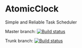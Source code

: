 # AtomicClock
Simple and Reliable Task Scheduler

Master branch: [![Build status](https://ci.appveyor.com/api/projects/status/eai3idy83vdhpd11?svg=true)](https://ci.appveyor.com/project/NimaShahri/atomicclock)

Trunk branch: [![Build status](https://ci.appveyor.com/api/projects/status/eai3idy83vdhpd11/branch/trunk?svg=true)](https://ci.appveyor.com/project/NimaShahri/atomicclock/branch/trunk)

